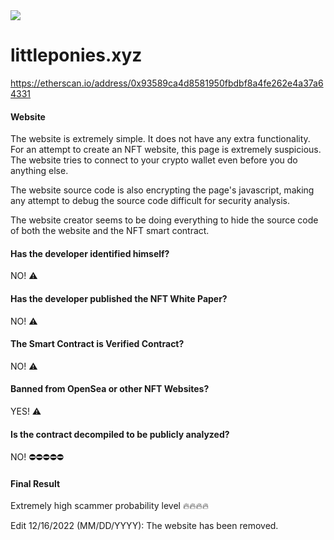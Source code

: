 <img src="https://github.com/JasminDreasond/Brony-Crypto-Scammers/blob/main/projects/littleponies.xyz/img.png?raw=true">

# littleponies.xyz

https://etherscan.io/address/0x93589ca4d8581950fbdbf8a4fe262e4a37a64331

#### Website

The website is extremely simple. It does not have any extra functionality. For an attempt to create an NFT website, this page is extremely suspicious. The website tries to connect to your crypto wallet even before you do anything else.

The website source code is also encrypting the page's javascript, making any attempt to debug the source code difficult for security analysis.

The website creator seems to be doing everything to hide the source code of both the website and the NFT smart contract.

#### Has the developer identified himself?

NO! ⚠️

#### Has the developer published the NFT White Paper?

NO! ⚠️

#### The Smart Contract is Verified Contract?

NO! ⚠️

#### Banned from OpenSea or other NFT Websites?

YES! ⚠️

#### Is the contract decompiled to be publicly analyzed?

NO! ⛔⛔⛔⛔⛔

#### Final Result

Extremely high scammer probability level 🔥🔥🔥🔥

Edit 12/16/2022 (MM/DD/YYYY): The website has been removed.